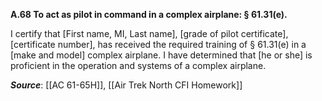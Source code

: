**A.68 To act as pilot in command in a complex airplane: § 61.31(e).**

I certify that \[First name, MI, Last name\], \[grade of pilot certificate\], \[certificate number\], has received the required training of § 61.31(e) in a \[make and model\] complex airplane. I have determined that \[he or she\] is proficient in the operation and systems of a complex airplane.

***Source***: [[AC 61-65H]], [[Air Trek North CFI Homework]]

